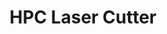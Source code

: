 ---
title : "HPC Laser Cutter"
description: "AKA the Big laser cutter"
excerpt: "△ AKA the Big laser cutter △"
date: false
lastmod: false
draft: false
weight: 2
images: ["hpc laser cutter.png"]
url: "/machines/hpclasercutter/"
pinned: true
homepage: false

---